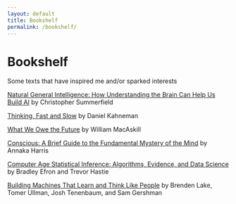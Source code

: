 ```yaml
---
layout: default
title: Bookshelf
permalink: /bookshelf/
---
```


# Bookshelf

Some texts that have inspired me and/or sparked interests

[Natural General Intelligence: How Understanding the Brain Can Help Us Build AI](https://www.amazon.com/Natural-General-Intelligence-understanding-brain-ebook/dp/B0BNZ983Q6) by Christopher Summerfield

[Thinking, Fast and Slow](https://www.amazon.com/Thinking-Fast-Slow-Daniel-Kahneman/dp/0374533555) by Daniel Kahneman

[What We Owe the Future](https://www.amazon.com/What-Owe-Future-William-MacAskill/dp/1541618629) by William MacAskill

[Conscious: A Brief Guide to the Fundamental Mystery of the Mind](https://www.amazon.com/Conscious-Brief-Guide-Fundamental-Mystery/dp/0062906712) by Annaka Harris

[Computer Age Statistical Inference: Algorithms, Evidence, and Data Science](https://www.amazon.com/Computer-Age-Statistical-Inference-Mathematical/dp/1107149894) by Bradley Efron and Trevor Hastie


[Building Machines That Learn and Think Like People](https://arxiv.org/abs/1604.00289) by Brenden Lake, Tomer Ullman, Josh Tenenbaum, and Sam Gershman

